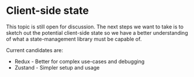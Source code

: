 # Client-side state

This topic is still open for discussion.
The next steps we want to take is to sketch out the potential client-side state
so we have a better understanding of what a state-management library must be
capable of.

Current candidates are:

-   Redux - Better for complex use-cases and debugging
-   Zustand - Simpler setup and usage
